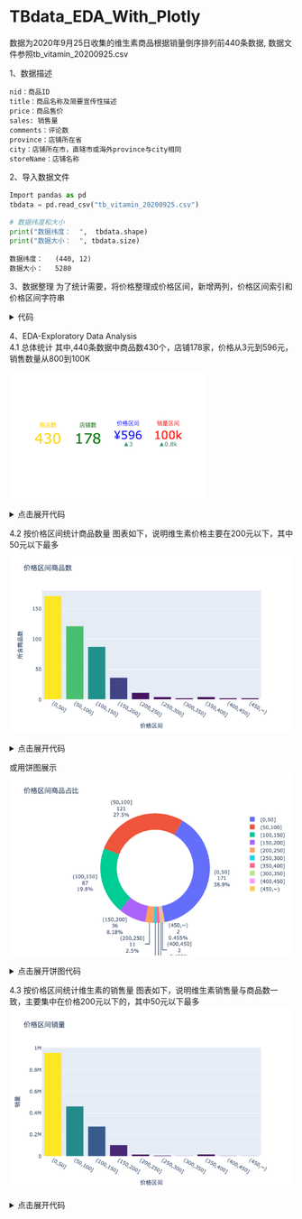 # TBdata_EDA_With_Plotly

数据为2020年9月25日收集的维生素商品根据销量倒序排列前440条数据, 数据文件参照tb_vitamin_20200925.csv

1、数据描述

    nid：商品ID 
    title：商品名称及简要宣传性描述 
    price：商品售价 
    sales: 销售量 
    comments：评论数 
    province：店铺所在省 
    city：店铺所在市，直辖市或海外province与city相同 
    storeName：店铺名称 
  
2、导入数据文件
  ```python
  Import pandas as pd
  tbdata = pd.read_csv("tb_vitamin_20200925.csv")
  ```
  ```python
  # 数据纬度和大小
  print("数据纬度：  ",  tbdata.shape)
  print("数据大小：  ", tbdata.size)
  ```
    数据纬度：   (440, 12) 
    数据大小：   5280

3、数据整理
    为了统计需要，将价格整理成价格区间，新增两列，价格区间索引和价格区间字符串
    
<details>
    <summary> 代码 </summary>
    
``` python
# ps_sort, 价格区间索引
tbdata.insert(3,"ps_sort",0)
# price_section, 价格区间 (0,50] 表示 大于0元，小于等于50.00元
tbdata.insert(4,"price_section","(0,50]")

#根据price的值，填充ps_sort和 price_section列
i = 1
while i < 10:
    if i == 9:
        str_ps = "(%d,~)" % (i * 50)
    else:
        str_ps = "(%d,%d]" % (i*50,(i+1)*50)
    tbdata.loc[tbdata.price > i*50, ("ps_sort", "price_section")] = [i, str_ps]
    i += 1

#将整理好的数据写入新的csv文件
tbdata.to_csv("tb_vitamin_02.csv")    
```
</details>
   
4、EDA-Exploratory Data Analysis <br>
4.1 总体统计
    其中,440条数据中商品数430个，店铺178家，价格从3元到596元，销售数量从800到100K

   ![Overall](https://github.com/vivian315/TBdata_EDA_With_Plotly/blob/main/screenshots/p4.png?raw=true)

<details>
    <summary> 点击展开代码 </summary>

``` python
goods = tbdata["title"].unique()
stores = tbdata["storeName"].unique()
pricemax = tbdata["price"].max()
pricemin = tbdata["price"].min()
salesmax = tbdata["sales"].max()
salemin = tbdata["sales"].min()

fig = go.Figure()
fig.add_trace(go.Indicator(
    mode="number",
    value=len(goods),
    title={'text': "商品数","font": {"color": "gold","size":20}},
    number={"font": {"color": "gold", "size": 50}},
    domain={"row": 0, "column": 0}
))
fig.add_trace(go.Indicator(
    mode="number",
    value=len(stores),
    title={'text': "店铺数", "font": {"color": "green", "size": 20}},
    number={"font": {"color": "green", "size": 50}},
    domain={"row": 0, "column": 1}
))
fig.add_trace(go.Indicator(
    mode="number+delta",
    value=pricemax,
    title={'text': "价格区间", "font": {"color": "blue", "size": 20}},
    number={'prefix': "¥", "font": {"color": "blue", "size": 40}},
    delta={'position': "bottom", 'reference': pricemax - pricemin},
    domain={"row": 0, "column": 2}
))
fig.add_trace(go.Indicator(
    mode="number+delta",
    value=salesmax,
    title={'text': "销量区间", "font": {"color": "red", "size": 20}},
    number={"font": {"color": "red", "size": 40}},
    delta={'position': "bottom", 'reference': salesmax - salemin},
    domain={"row": 0, "column": 3}
))    
fig.update_layout(
    grid={'rows': 1, 'columns': 4, 'pattern': "independent"})
fig.show()
```    
</details>

4.2 按价格区间统计商品数量
    图表如下，说明维生素价格主要在200元以下，其中50元以下最多
    ![Overall](https://github.com/vivian315/TBdata_EDA_With_Plotly/blob/main/screenshots/p5.png?raw=true)
    
<details>
<summary>点击展开代码</summary>
    
``` python
    pricewise = tbdata.groupby(['ps_sort', 'price_section'])['title'].count().reset_index()
    fig = go.Figure(go.Bar(x=pricewise['price_section'], y=pricewise['title'],
                           marker={'color': pricewise['title'], 'colorscale': 'Viridis'}))
    fig.update_layout(title_text='价格区间商品数', xaxis_title='价格区间', yaxis_title='所含商品数')
    fig.show()
```
</details>


或用饼图展示
   ![Overall](https://github.com/vivian315/TBdata_EDA_With_Plotly/blob/main/screenshots/p6.png?raw=true)
   
<details>
<summary>点击展开饼图代码</summary>
    
``` python

pricewise = tbdata.groupby(['price_section'])['title'].count().reset_index()
fig = go.Figure(go.Pie(labels=pricewise['price_section'], values=pricewise['title'], hole=0.7, rotation=30,
                   hoverinfo="label+percent", textinfo="label+value+percent"))
fig.update_layout(title_text='价格区间商品占比')
fig.show()

```
</details>

4.3 按价格区间统计维生素的销售量
    图表如下，说明维生素销售量与商品数一致，主要集中在价格200元以下的，其中50元以下最多
    ![Overall](https://github.com/vivian315/TBdata_EDA_With_Plotly/blob/main/screenshots/p7.png?raw=true)
    
<details>
    <summary> 点击展开代码 </summary>
    
```python    
    pricewise = tbdata.groupby(['ps_sort', 'price_section'])['sales'].sum().reset_index()
    fig = go.Figure(go.Bar(x=pricewise['price_section'], y=pricewise['sales'],
                           marker={'color': pricewise['sales'], 'colorscale': 'Viridis'}))
    fig.update_layout(title_text='价格区间销量', xaxis_title='价格区间', yaxis_title='销量')
    fig.show()    
```
</details>
